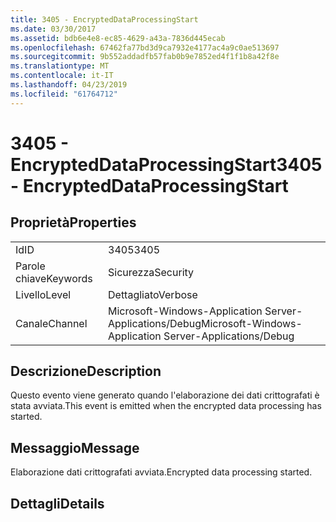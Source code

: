 ```yaml
---
title: 3405 - EncryptedDataProcessingStart
ms.date: 03/30/2017
ms.assetid: bdb6e4e8-ec85-4629-a43a-7836d445ecab
ms.openlocfilehash: 67462fa77bd3d9ca7932e4177ac4a9c0ae513697
ms.sourcegitcommit: 9b552addadfb57fab0b9e7852ed4f1f1b8a42f8e
ms.translationtype: MT
ms.contentlocale: it-IT
ms.lasthandoff: 04/23/2019
ms.locfileid: "61764712"
---
```

# <a name="3405---encrypteddataprocessingstart"></a><span data-ttu-id="b7a40-102">3405 - EncryptedDataProcessingStart</span><span class="sxs-lookup"><span data-stu-id="b7a40-102">3405 - EncryptedDataProcessingStart</span></span>
## <a name="properties"></a><span data-ttu-id="b7a40-103">Proprietà</span><span class="sxs-lookup"><span data-stu-id="b7a40-103">Properties</span></span>  
  
|||  
|-|-|  
|<span data-ttu-id="b7a40-104">Id</span><span class="sxs-lookup"><span data-stu-id="b7a40-104">ID</span></span>|<span data-ttu-id="b7a40-105">3405</span><span class="sxs-lookup"><span data-stu-id="b7a40-105">3405</span></span>|  
|<span data-ttu-id="b7a40-106">Parole chiave</span><span class="sxs-lookup"><span data-stu-id="b7a40-106">Keywords</span></span>|<span data-ttu-id="b7a40-107">Sicurezza</span><span class="sxs-lookup"><span data-stu-id="b7a40-107">Security</span></span>|  
|<span data-ttu-id="b7a40-108">Livello</span><span class="sxs-lookup"><span data-stu-id="b7a40-108">Level</span></span>|<span data-ttu-id="b7a40-109">Dettagliato</span><span class="sxs-lookup"><span data-stu-id="b7a40-109">Verbose</span></span>|  
|<span data-ttu-id="b7a40-110">Canale</span><span class="sxs-lookup"><span data-stu-id="b7a40-110">Channel</span></span>|<span data-ttu-id="b7a40-111">Microsoft-Windows-Application Server-Applications/Debug</span><span class="sxs-lookup"><span data-stu-id="b7a40-111">Microsoft-Windows-Application Server-Applications/Debug</span></span>|  
  
## <a name="description"></a><span data-ttu-id="b7a40-112">Descrizione</span><span class="sxs-lookup"><span data-stu-id="b7a40-112">Description</span></span>  
 <span data-ttu-id="b7a40-113">Questo evento viene generato quando l'elaborazione dei dati crittografati è stata avviata.</span><span class="sxs-lookup"><span data-stu-id="b7a40-113">This event is emitted when the encrypted data processing has started.</span></span>  
  
## <a name="message"></a><span data-ttu-id="b7a40-114">Messaggio</span><span class="sxs-lookup"><span data-stu-id="b7a40-114">Message</span></span>  
 <span data-ttu-id="b7a40-115">Elaborazione dati crittografati avviata.</span><span class="sxs-lookup"><span data-stu-id="b7a40-115">Encrypted data processing started.</span></span>  
  
## <a name="details"></a><span data-ttu-id="b7a40-116">Dettagli</span><span class="sxs-lookup"><span data-stu-id="b7a40-116">Details</span></span>
